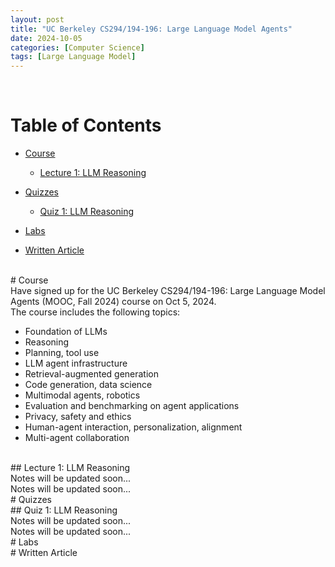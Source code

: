 ```yaml
---
layout: post
title: "UC Berkeley CS294/194-196: Large Language Model Agents"
date: 2024-10-05
categories: [Computer Science]
tags: [Large Language Model]
---
```


<br>

# Table of Contents

- [Course](#course)
    - [Lecture 1: LLM Reasoning](#lecture-1-llm-reasoning)
    
- [Quizzes](#quizzes)
    - [Quiz 1: LLM Reasoning](#quiz-1-llm-reasoning)
    
- [Labs](#labs)

- [Written Article](#written-article)

<br>
<a name="course"></a>
# Course

<br>
Have signed up for the UC Berkeley CS294/194-196: Large Language Model Agents (MOOC, Fall 2024) course on Oct 5, 2024.

<br>
The course includes the following topics:

- Foundation of LLMs
- Reasoning
- Planning, tool use
- LLM agent infrastructure
- Retrieval-augmented generation
- Code generation, data science
- Multimodal agents, robotics
- Evaluation and benchmarking on agent applications
- Privacy, safety and ethics
- Human-agent interaction, personalization, alignment
- Multi-agent collaboration

<br>
<a name="lecture-1-llm-reasoning"></a>
## Lecture 1: LLM Reasoning

<br>
Notes will be updated soon...

<br>
Notes will be updated soon...

<br>
<a name="quizzes"></a>
# Quizzes

<br>
<a name="quiz-1-llm-reasoning"></a>
## Quiz 1: LLM Reasoning

<br>
Notes will be updated soon...

<br>
Notes will be updated soon...

<br>
<a name="labs"></a>
# Labs

<br>
<a name="written-article"></a>
# Written Article

<br>
